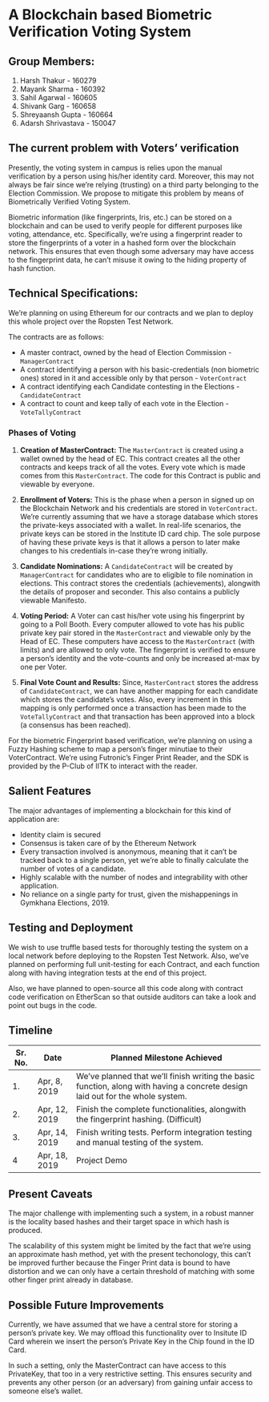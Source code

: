 # A Blockchain based Biometric Verification Voting System

## Group Members: 

1.  Harsh Thakur - 160279
2.  Mayank Sharma - 160392
3.  Sahil Agarwal - 160605
4.  Shivank Garg - 160658
5.  Shreyaansh Gupta - 160664
6.  Adarsh Shrivastava - 150047

## The current problem with Voters’ verification


Presently, the voting system in campus is relies upon the manual verification by a person using his/her identity card. Moreover, this may not always be fair since we’re relying (trusting) on a third party belonging to the Election Commission. We propose to mitigate this problem by means of Biometrically Verified Voting System.

Biometric information (like fingerprints, Iris, etc.) can be stored on a blockchain and can be used to verify people for different purposes like voting, attendance, etc. Specifically, we’re using a fingerprint reader to store the fingerprints of a voter in a hashed form over the blockchain network. This ensures that even though some adversary may have access to the fingerprint data, he can’t misuse it owing to the hiding property of hash function.


## Technical Specifications:

We’re planning on using Ethereum for our contracts and we plan to deploy this whole project over the Ropsten Test Network. 

The contracts are as follows:

* A master contract, owned by the head of Election Commission - `ManagerContract`
* A contract identifying a person with his basic-credentials (non biometric ones) stored in it and accessible only by that person -  `VoterContract`
* A contract identifying each Candidate contesting in the Elections - `CandidateContract`
* A contract to count and keep tally of each vote in the Election - `VoteTallyContract`

### Phases of Voting

    

1.  **Creation of MasterContract:** The `MasterContract` is created using a wallet owned by the head of EC. This contract creates all the other contracts and keeps track of all the votes. Every vote which is made comes from this `MasterContract`. The code for this Contract is public and viewable by everyone.

2.  **Enrollment of Voters:** This is the phase when a person in signed up on the Blockchain Network and his credentials are stored in `VoterContract`. We’re currently assuming that we have a storage database which stores the private-keys associated with a wallet. In real-life scenarios, the private keys can be stored in the Institute ID card chip. The sole purpose of having these private keys is that it allows a person to later make changes to his credentials in-case they’re wrong initially.

3.  **Candidate Nominations:** A `CandidateContract` will be created by `ManagerContract` for candidates who are to eligible to file nomination in elections. This contract stores the credentials (achievements), alongwith the details of proposer and seconder. This also contains a publicly viewable Manifesto.

4.  **Voting Period:** A Voter can cast his/her vote using his fingerprint by going to a Poll Booth. Every computer allowed to vote has his public private key pair stored in the `MasterContract` and viewable only by the Head of EC. These computers have access to the `MasterContract` (with limits) and are allowed to only vote. The fingerprint is verified to ensure a person’s identity and the vote-counts and only be increased at-max by one per Voter.

5.  **Final Vote Count and Results:** Since, `MasterContract` stores the address of `CandidateContract`, we can have another mapping for each candidate which stores the candidate’s votes. Also, every increment in this mapping is only performed once a transaction has been made to the `VoteTallyContract` and that transaction has been approved into a block (a consensus has been reached).

For the biometric Fingerprint based verification, we’re planning on using a Fuzzy Hashing scheme to map a person’s finger minutiae to their VoterContract. We’re using Futronic’s Finger Print Reader, and the SDK is provided by the P-Club of IITK to interact with the reader.


## Salient Features

The major advantages of implementing a blockchain for this kind of application are:

* Identity claim is secured
* Consensus is taken care of by the Ethereum Network
* Every transaction involved is anonymous, meaning that it can’t be tracked back to a single person, yet we’re able to finally calculate the number of votes of a candidate.
* Highly scalable with the number of nodes and integrability with other application.
* No reliance on a single party for trust, given the mishappenings in Gymkhana Elections, 2019.

## Testing and Deployment

We wish to use truffle based tests for thoroughly testing the system on a local network before deploying to the Ropsten Test Network. Also, we’ve planned on performing full unit-testing for each Contract, and each function along with having integration tests at the end of this project.

Also, we have planned to open-source all this code along with contract code verification on EtherScan so that outside auditors can take a look and point out bugs in the code.

## Timeline


|Sr. No.  |Date |Planned Milestone Achieved|
|---|---|---|
| 1. | Apr, 8, 2019 | We’ve planned that we’ll finish writing the basic function, along with having a concrete design laid out for the whole system. | 
| 2. | Apr, 12, 2019 | Finish the complete functionalities, alongwith the fingerprint hashing. (Difficult) | We also plan to start writing unit-tests for each function and basic integration tests. |
| 3. | Apr, 14, 2019 | Finish writing tests. Perform integration testing and manual testing of the system. |
| 4 | Apr, 18, 2019 | Project Demo |

##  Present Caveats

The major challenge with implementing such a system, in a robust manner is the locality based hashes and their target space in which hash is produced. 

The scalability of this system might be limited by the fact that we’re using an approximate hash method, yet with the present techonology, this can’t be improved further because the Finger Print data is bound to have distortion and we can only have a certain threshold of matching with some other finger print already in database.

## Possible Future Improvements

Currently, we have assumed that we have a central store for storing a person’s private key. We may offload this functionality over to Insitute ID Card wherein we insert the person’s Private Key in the Chip found in the ID Card.

In such a setting, only the MasterContract can have access to this PrivateKey, that too in a very restrictive setting. This ensures security and prevents any other person (or an adversary) from gaining unfair access to someone else’s wallet.
